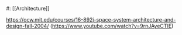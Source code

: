 #: [[Architecture]] 

https://ocw.mit.edu/courses/16-892j-space-system-architecture-and-design-fall-2004/ (https://www.youtube.com/watch?v=9rnJAyeCTIE) 

